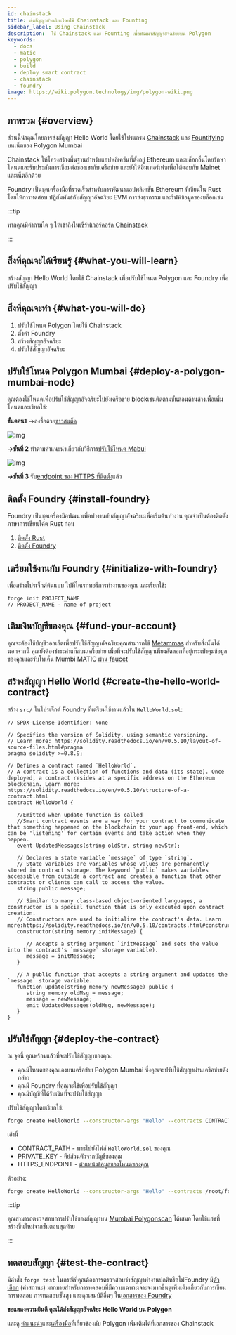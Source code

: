 ```yaml
---
id: chainstack
title: ส่งสัญญาอัจฉริยะโดยใช้ Chainstack และ Founting
sidebar_label: Using Chainstack
description:  ใช้ Chainstack และ Founting เพื่อพัฒนาสัญญาอัจฉริยะบน Polygon
keywords:
  - docs
  - matic
  - polygon
  - build
  - deploy smart contract
  - chainstack
  - foundry
image: https://wiki.polygon.technology/img/polygon-wiki.png
---
```


## ภาพรวม {#overview}

ส่วนนี้นำคุณโดยการส่งสัญญา Hello World โดยใช้โปรแกรม [Chainstack](https://chainstack.com/build-better-with-polygon/) และ [Fountifying](https://github.com/gakonst/foundry/) บนเน็ตของ Polygon Mumbai

Chainstack ให้โครงสร้างพื้นฐานสำหรับแอปพลิเคชันที่ตั้งอยู่ Ethereum และบล็อกอื่นโดยรักษาโหนดและรับประกันการเชื่อมต่อของเขากับเครือข่าย และยังให้อินเทอร์เฟซเพื่อโต้ตอบกับ Mainet และเน็ตอีกด้วย

Foundry เป็นชุดเครื่องมือที่รวดเร็วสำหรับการพัฒนาแอปพลิเคชัน Ethereum ที่เขียนใน Rust โดยให้การทดสอบ ปฏิสัมพันธ์กับสัญญาอัจฉริยะ EVM การส่งธุรกรรม และรีฟฟ์ข้อมูลของบล็อกเชน

:::tip

หากคุณมีคําถามใด ๆ ให้เข้าถึงใน[<ins>เซิร์ฟเวอร์คอร์ด Chainstack</ins>](https://discord.com/invite/Cymtg2f7pX)

:::

## สิ่งที่คุณจะได้เรียนรู้ {#what-you-will-learn}

สร้างสัญญา Hello World โดยใช้ Chainstack เพื่อปรับใช้โหนด Polygon และ Foundry เพื่อปรับใช้สัญญา

## สิ่งที่คุณจะทำ {#what-you-will-do}

1. ปรับใช้โหนด Polygon โดยใช้ Chainstack
2. ตั้งค่า Foundry
3. สร้างสัญญาอัจฉริยะ
4. ปรับใช้สัญญาอัจฉริยะ

## ปรับใช้โหนด Polygon Mumbai {#deploy-a-polygon-mumbai-node}

คุณต้องใช้โหนดเพื่อปรับใช้สัญญาอัจฉริยะไปยังเครือข่าย blockเชนติดตามขั้นตอนด้านล่างเพื่อเพิ่มโหนดและเรียกใช้:

**ขั้นตอน1** →ลงชื่อด้วย[ชาวสแต็ค](https://console.chainstack.com/user/account/create)

![img](/img/chainstack/sign-up.png)

**→ขั้นที่ 2** ทำตามคำแนะนำเกี่ยวกับวิธีการ[ปรับใช้โหนด Mabui](https://docs.chainstack.com/platform/join-a-public-network#join-a-polygon-pos-network)

![img](/img/chainstack/join-network.png)

**→ขั้นที่ 3** รับ[endpoint ของ HTTPS ที่ติดตั้ง](https://docs.chainstack.com/platform/view-node-access-and-credentials)แล้ว

## ติดตั้ง Foundry {#install-foundry}

Foundry เป็นชุดเครื่องมือพัฒนาเพื่อทำงานกับสัญญาอัจฉริยะเพื่อเริ่มต้นทำงาน คุณจำเป็นต้องติดตั้งภาษาการเขียนโค้ด Rust ก่อน

1. [ติดตั้ง Rust](https://www.rust-lang.org/tools/install)
1. [ติดตั้ง Foundry](https://github.com/gakonst/foundry/)

## เตรียมใช้งานกับ Foundry {#initialize-with-foundry}

เพื่อสร้างโปรเจ็กต์ต้นแบบ ไปที่ไดเรกทอรีการทำงานของคุณ และเรียกใช้:

```
forge init PROJECT_NAME
// PROJECT_NAME - name of project
```

## เติมเงินบัญชีของคุณ {#fund-your-account}

คุณจะต้องใช้บัญชีวอลเล็ตเพื่อปรับใช้สัญญาอัจฉริยะคุณสามารถใช้ [Metammas](https://metamask.io/) สำหรับสิ่งนั้นได้นอกจากนี้ คุณยังต้องชำระค่าแก๊สบนเครือข่าย เพื่อที่จะปรับใช้สัญญาเพียงคัดลอกที่อยู่กระเป๋าคุมข้อมูลของคุณและรับโทเค็น Mumbi MATIC [ผ่าน faucet](https://faucet.polygon.technology/)

## สร้างสัญญา Hello World {#create-the-hello-world-contract}

สร้าง `src/` ในโปรเจ็กต์ Foundry ที่เตรียมใช้งานแล้วใน `HelloWorld.sol`:

```
// SPDX-License-Identifier: None

// Specifies the version of Solidity, using semantic versioning.
// Learn more: https://solidity.readthedocs.io/en/v0.5.10/layout-of-source-files.html#pragma
pragma solidity >=0.8.9;

// Defines a contract named `HelloWorld`.
// A contract is a collection of functions and data (its state). Once deployed, a contract resides at a specific address on the Ethereum blockchain. Learn more: https://solidity.readthedocs.io/en/v0.5.10/structure-of-a-contract.html
contract HelloWorld {

   //Emitted when update function is called
   //Smart contract events are a way for your contract to communicate that something happened on the blockchain to your app front-end, which can be 'listening' for certain events and take action when they happen.
   event UpdatedMessages(string oldStr, string newStr);

   // Declares a state variable `message` of type `string`.
   // State variables are variables whose values are permanently stored in contract storage. The keyword `public` makes variables accessible from outside a contract and creates a function that other contracts or clients can call to access the value.
   string public message;

   // Similar to many class-based object-oriented languages, a constructor is a special function that is only executed upon contract creation.
   // Constructors are used to initialize the contract's data. Learn more:https://solidity.readthedocs.io/en/v0.5.10/contracts.html#constructors
   constructor(string memory initMessage) {

      // Accepts a string argument `initMessage` and sets the value into the contract's `message` storage variable).
      message = initMessage;
   }

   // A public function that accepts a string argument and updates the `message` storage variable.
   function update(string memory newMessage) public {
      string memory oldMsg = message;
      message = newMessage;
      emit UpdatedMessages(oldMsg, newMessage);
   }
}
```

## ปรับใช้สัญญา {#deploy-the-contract}

ณ จุดนี้ คุณพร้อมแล้วที่จะปรับใช้สัญญาของคุณ:

* คุณมีโหนดของคุณเองบนเครือข่าย Polygon Mumbai ซึ่งคุณจะปรับใช้สัญญาผ่านเครือข่ายดังกล่าว
* คุณมี Foundry ที่คุณจะใช้เพื่อปรับใช้สัญญา
* คุณมีบัญชีที่ได้รับเงินที่จะปรับใช้สัญญา

ปรับใช้สัญญาโดยเรียกใช้:

```bash
forge create HelloWorld --constructor-args "Hello" --contracts CONTRACT_PATH --private-key PRIVATE_KEY --rpc-url HTTPS_ENDPOINT
```

เอ้านี่

* CONTRACT_PATH - พาธไปยังไฟล์ `HelloWorld.sol` ของคุณ
* PRIVATE_KEY - คีย์ส่วนตัวจากบัญชีของคุณ
* HTTPS_ENDPOINT - [ตำแหน่งข้อมูลของโหนดของคุณ](https://docs.chainstack.com/platform/view-node-access-and-credentials)

ตัวอย่าง:

```sh
forge create HelloWorld --constructor-args "Hello" --contracts /root/foundry/src/HelloWorld.sol --private-key d8936f6eae35c73a14ea7c1aabb8d068e16889a7f516c8abc482ba4e1489f4cd --rpc-url https://nd-123-456-789.p2pify.com/3c6e0b8a9c15224a8228b9a98ca1531d
```

:::tip

คุณสามารถตรวจสอบการปรับใช้ของสัญญาบน [<ins>Mumbai Polygonscan</ins>](https://mumbai.polygonscan.com/) ได้เสมอ โดยใช้แฮชที่สร้างขึ้นใหม่จากขั้นตอนสุดท้าย

:::

## ทดสอบสัญญา {#test-the-contract}

มีคำสั่ง `forge test` ในกรณีที่คุณต้องการตรวจสอบว่าสัญญาทำงานปกติหรือไม่Foundry มี[ตัวเลือก](https://book.getfoundry.sh/reference/forge/forge-test) (ค่าสถานะ) มากมายสำหรับการทดสอบที่มีความเฉพาะเจาะจงมากขึ้นดูเพิ่มเติมเกี่ยวกับการเขียนการทดสอบ การทดสอบขั้นสูง และคุณสมบัติอื่นๆ ใน[เอกสารของ Foundry](https://book.getfoundry.sh/forge/tests)

**ขอแสดงความยินดี คุณได้ส่งสัญญาอัจฉริยะ Hello World บน Polygon**

และดู [<ins>คำแนะนำ</ins>](https://docs.chainstack.com/tutorials/polygon/)และ[<ins>เครื่องมือ</ins>](https://docs.chainstack.com/operations/polygon/tools)ที่เกี่ยวข้องกับ Polygon เพิ่มเติมได้ที่เอกสารของ Chainstack
